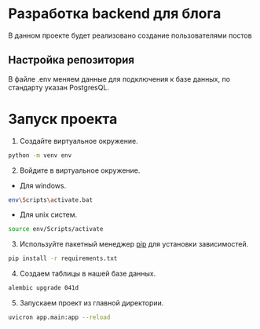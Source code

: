 # Разработка backend для блога
В данном проекте будет реализовано создание пользователями постов
## Настройка репозитория
В файле .env меняем данные для подключения к базе данных, по стандарту указан PostgresQL.

# Запуск проекта

1. Создайте виртуальное окружение.
```bash
python -m venv env
```
2. Войдите в виртуальное окружение.
- Для windows.
```bash
env\Scripts\activate.bat
```
- Для unix систем.
```bash
source env/Scripts/activate
```
3. Используйте пакетный менеджер [pip](https://pypi.org/project/pip/) для установки зависимостей.
```bash
pip install -r requirements.txt
```
4. Создаем таблицы в нашей базе данных.
```bash
alembic upgrade 041d
```
5. Запускаем проект из главной директории.
```bash
uvicron app.main:app --reload
```